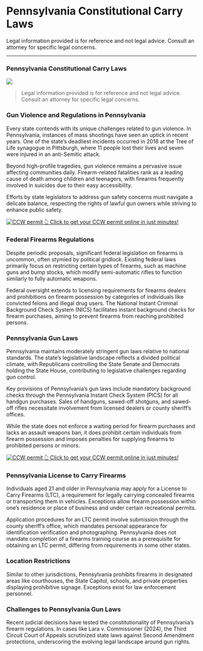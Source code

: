 # Pennsylvania Constitutional Carry Laws

Legal information provided is for reference and not legal advice. Consult an attorney for specific legal concerns. 

* * *

### Pennsylvania Constitutional Carry Laws

![](https://cdn-images-1.medium.com/max/1200/1*c5JUl0yz4SNhQnK2XBf9Gw.png)

> Legal information provided is for reference and not legal advice. Consult an attorney for specific legal concerns.

### Gun Violence and Regulations in Pennsylvania

Every state contends with its unique challenges related to gun violence. In Pennsylvania, instances of mass shootings have seen an uptick in recent years. One of the state’s deadliest incidents occurred in 2018 at the Tree of Life synagogue in Pittsburgh, where 11 people lost their lives and seven were injured in an anti-Semitic attack.

Beyond high-profile tragedies, gun violence remains a pervasive issue affecting communities daily. Firearm-related fatalities rank as a leading cause of death among children and teenagers, with firearms frequently involved in suicides due to their easy accessibility.

Efforts by state legislators to address gun safety concerns must navigate a delicate balance, respecting the rights of lawful gun owners while striving to enhance public safety.

<a href="https://serp.ly/ccw">
<div>
    <img src="https://cdn-images-1.medium.com/max/1200/1*aCmvRhaa5Xjz4zDZxHzAjg.png" alt="CCW permit">
    👆 Click to get your CCW permit online in just minutes!
</div>
</a>

### Federal Firearms Regulations

Despite periodic proposals, significant federal legislation on firearms is uncommon, often stymied by political gridlock. Existing federal laws primarily focus on restricting certain types of firearms, such as machine guns and bump stocks, which modify semi-automatic rifles to function similarly to fully automatic weapons.

Federal oversight extends to licensing requirements for firearms dealers and prohibitions on firearm possession by categories of individuals like convicted felons and illegal drug users. The National Instant Criminal Background Check System (NICS) facilitates instant background checks for firearm purchases, aiming to prevent firearms from reaching prohibited persons.

### Pennsylvania Gun Laws

Pennsylvania maintains moderately stringent gun laws relative to national standards. The state’s legislative landscape reflects a divided political climate, with Republicans controlling the State Senate and Democrats holding the State House, contributing to legislative challenges regarding gun control.

Key provisions of Pennsylvania’s gun laws include mandatory background checks through the Pennsylvania Instant Check System (PICS) for all handgun purchases. Sales of handguns, sawed-off shotguns, and sawed-off rifles necessitate involvement from licensed dealers or county sheriff’s offices.

While the state does not enforce a waiting period for firearm purchases and lacks an assault weapons ban, it does prohibit certain individuals from firearm possession and imposes penalties for supplying firearms to prohibited persons or minors.


<a href="https://serp.ly/ccw">
<div>
    <img src="https://cdn-images-1.medium.com/max/1200/1*TMCVgNoKp2NAtvLSAMkaJg.png" alt="CCW permit">
    👆 Click to get your CCW permit online in just minutes!
</div>
</a>


### Pennsylvania License to Carry Firearms

Individuals aged 21 and older in Pennsylvania may apply for a License to Carry Firearms (LTC), a requirement for legally carrying concealed firearms or transporting them in vehicles. Exceptions allow firearm possession within one’s residence or place of business and under certain recreational permits.

Application procedures for an LTC permit involve submission through the county sheriff’s office, which mandates personal appearance for identification verification and photographing. Pennsylvania does not mandate completion of a firearms training course as a prerequisite for obtaining an LTC permit, differing from requirements in some other states.

### Location Restrictions

Similar to other jurisdictions, Pennsylvania prohibits firearms in designated areas like courthouses, the State Capitol, schools, and private properties displaying prohibitive signage. Exceptions exist for law enforcement personnel.

### Challenges to Pennsylvania Gun Laws

Recent judicial decisions have tested the constitutionality of Pennsylvania’s firearm regulations. In cases like Lara v. Commissioner (2024), the Third Circuit Court of Appeals scrutinized state laws against Second Amendment protections, underscoring the evolving legal landscape around gun rights.


